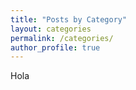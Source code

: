 ```yaml
---
title: "Posts by Category"
layout: categories
permalink: /categories/
author_profile: true
---
```

Hola
